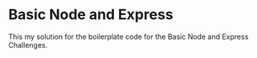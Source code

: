 # Basic Node and Express

This my solution for the boilerplate code for the Basic Node and Express Challenges.
